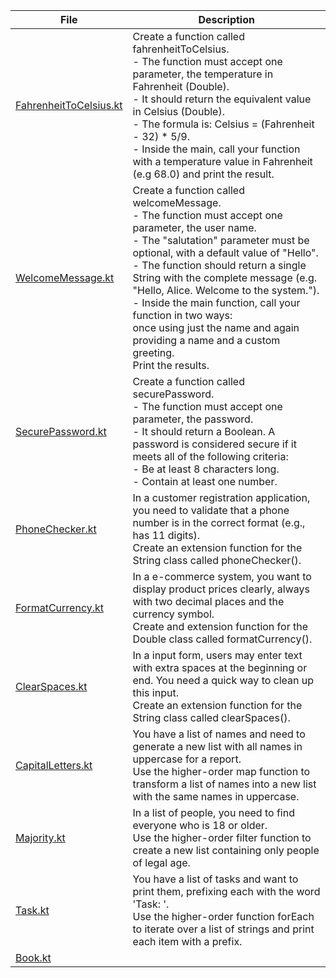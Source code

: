 | File                                             | Description                                                                                                                                                                                                                                                                                                                                                                                                                                                                                     |
|--------------------------------------------------|-------------------------------------------------------------------------------------------------------------------------------------------------------------------------------------------------------------------------------------------------------------------------------------------------------------------------------------------------------------------------------------------------------------------------------------------------------------------------------------------------|
| [FahrenheitToCelsius.kt](FahrenheitToCelsius.kt) | Create a function called fahrenheitToCelsius. <br/>- The function must accept one parameter, the temperature in Fahrenheit (Double). <br/>- It should return the equivalent value in Celsius (Double). <br/>- The formula is: Celsius = (Fahrenheit - 32) * 5/9. <br/>- Inside the main, call your function with a temperature value in Fahrenheit (e.g 68.0) and print the result.                                                                                                             |           
| [WelcomeMessage.kt](WelcomeMessage.kt)           | Create a function called welcomeMessage. <br/>- The function must accept one parameter, the user name. <br/>- The "salutation" parameter must be optional, with a default value of "Hello". <br/>- The function should return a single String with the complete message (e.g. "Hello, Alice. Welcome to the system."). <br/>- Inside the main function, call your function in two ways: <br/>once using just the name and again providing a name and a custom greeting. <br/>Print the results. |
| [SecurePassword.kt](SecurePassword.kt)           | Create a function called securePassword. <br/>- The function must accept one parameter, the password. <br/>- It should return a Boolean. A password is considered secure if it meets all of the following criteria: <br/>- Be at least 8 characters long. <br/>- Contain at least one number.                                                                                                                                                                                                   |
| [PhoneChecker.kt](PhoneChecker.kt)               | In a customer registration application, you need to validate that a phone number is in the correct format (e.g., has 11 digits). <br/>Create an extension function for the String class called phoneChecker().                                                                                                                                                                                                                                                                                  |
| [FormatCurrency.kt](FormatCurrency.kt)           | In a e-commerce system, you want to display product prices clearly, always with two decimal places and the currency symbol. <br/>Create and extension function for the Double class called formatCurrency().                                                                                                                                                                                                                                                                                    |
| [ClearSpaces.kt](ClearSpaces.kt)                 | In a input form, users may enter text with extra spaces at the beginning or end. You need a quick way to clean up this input. <br/>Create an extension function for the String class called clearSpaces().                                                                                                                                                                                                                                                                                      |
| [CapitalLetters.kt](CapitalLetters.kt)           | You have a list of names and need to generate a new list with all names in uppercase for a report. <br/>Use the higher-order map function to transform a list of names into a new list with the same names in uppercase.                                                                                                                                                                                                                                                                        |
| [Majority.kt](Majority.kt)                       | In a list of people, you need to find everyone who is 18 or older. <br/>Use the higher-order filter function to create a new list containing only people of legal age.                                                                                                                                                                                                                                                                                                                          |
| [Task.kt](Task.kt)                               | You have a list of tasks and want to print them, prefixing each with the word 'Task: '. <br/>Use the higher-order function forEach to iterate over a list of strings and print each item with a prefix.                                                                                                                                                                                                                                                                                         |
| [Book.kt](Book.kt)                               |                                                                                                                                                                                                                                                                                                                                                                                                                                                                                                 |